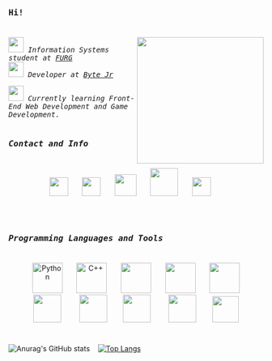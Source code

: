 <h3 >
  <samp>Hi!</samp>
</h3>

# 

<img src="https://user-images.githubusercontent.com/86380516/138404848-63f316ee-4d39-48ac-859b-1d337f8c07ac.gif" width="250" align="right">

<samp><i>
 <img src="https://media0.giphy.com/media/cLN4oXeiNWhNEKcA6E/giphy.gif?cid=790b7611aaf0683090b9382caf94674ee5cfd471a3eb9395&rid=giphy.gif&ct=s" width="30"> Information Systems student at <a href="https://www.furg.br/"> FURG </a> <br>
  <img src="https://media4.giphy.com/media/Me7PBESMDoWyzSN9M9/giphy.gif?cid=790b7611240ca99c1c824f1867dd1e33928897012f2af804&rid=giphy.gif&ct=s" width="30"> Developer at <a href="bytejr.com.br/"> Byte Jr </a> <br></i></samp>
  
  <samp><i> <img src="https://media0.giphy.com/media/XSmHWLpvdycR6xukzC/giphy.gif?cid=790b76112bd0dea8d1d1027ed8c902bc4ea2cfa1ff390eed&rid=giphy.gif&ct=s" width="30"> Currently learning Front-End Web Development and Game Development.</i></samp>
 <br><br>
 
 <h3><samp><i>Contact and Info</i></samp></h3> 
 
 #
 
<p align="center">
  <a href="https://www.linkedin.com/in/andressa-constantino/"><img src="https://img.icons8.com/officel/50/000000/linkedin.png" width="37"/></a>
  &#8287;&#8287;&#8287;&#8287;&#8287;
   <a href="https://www.instagram.com/andressa_c0nst4nt1n0/"><img src="https://img.icons8.com/ultraviolet/40/000000/instagram.png" width="37"/></a>
  &#8287;&#8287;&#8287;&#8287;&#8287;
  <a href='mailto:andressaconstantinooficiall@gmail.com'><img src="https://img.icons8.com/external-flatarticons-blue-flatarticons/65/000000/external-email-contact-us-flatarticons-blue-flatarticons-8.png" width="43"/></a>
  &#8287;&#8287;&#8287;&#8287;&#8287;
  <a href="https://www.beecrowd.com.br/judge/pt/profile/559245"><img src="https://user-images.githubusercontent.com/86380516/138641219-778e22e3-03b7-42bb-a28f-86e0cf3320ac.png" width="55"/></a>
  &#8287;&#8287;&#8287;&#8287;&#8287;
  <a href="https://neps.academy/br/user/15912"><img src="https://user-images.githubusercontent.com/86380516/138533278-3ddd9f9f-371d-48c2-a3d6-c897433bd3ed.png" width="37"/></a>
  &#8287;&#8287;&#8287;&#8287;&#8287;
  
</p>

 <br><br>
 
 <h3><samp><i>Programming Languages and Tools</i></samp></h3> 
 
#


<p align="center">
&#8287;&#8287;&#8287;&#8287;&#8287; <img src="https://img.icons8.com/ultraviolet/80/000000/py.png" width="60" alt="Python"/> &#8287;&#8287;&#8287;&#8287;&#8287; <img src="https://img.icons8.com/ultraviolet/80/000000/c-plus-plus.png" width="60" alt="C++"/> &#8287;&#8287;&#8287;&#8287;&#8287; <img src="https://img.icons8.com/ultraviolet/80/000000/html--v1.png" width="60"/> &#8287;&#8287;&#8287;&#8287;&#8287; <img src="https://img.icons8.com/ultraviolet/80/000000/css.png" width="60"/>  &#8287;&#8287;&#8287;&#8287;&#8287; <img src="https://img.icons8.com/ultraviolet/80/000000/js.png" width="60"/> &#8287;&#8287;&#8287;&#8287;&#8287; 
<br><img src="https://cdn.icon-icons.com/icons2/2107/PNG/512/folder_type_vscode_opened_icon_129795.png" width="55"/> &#8287;&#8287;&#8287;&#8287;&#8287;&#8287;&#8287;  <a href="https://krita.org/en/"><img src="https://img.icons8.com/dusk/64/000000/krita.png" width="55"/></a>  &#8287;&#8287;&#8287;&#8287;&#8287;&#8287; <a href="https://unity.com"><img src="https://cdn.icon-icons.com/icons2/1495/PNG/512/unityeditoricon_103179.png" width="55"/></a> &#8287;&#8287;&#8287;&#8287;&#8287;&#8287;&#8287; <a href="https://www.sublimetext.com/"><img src="https://img.icons8.com/dusk/64/000000/sublime-text-new-logo.png" width="55"/></a>  &#8287;&#8287;&#8287;&#8287;&#8287;&#8287; <a href="https://www.jetbrains.com/pt-br/webstorm/"><img src="https://cdn.icon-icons.com/icons2/2415/PNG/512/webstorm_plain_logo_icon_146294.png" width="52"/></a>
</p>

#

![Anurag's GitHub stats](https://github-readme-stats.vercel.app/api?username=Andressalconstantino&show_icons=true&theme=tokyonight)  &#8287;&#8287; [![Top Langs](https://github-readme-stats.vercel.app/api/top-langs/?username=Andressalconstantino&layout=compact)](https://github.com/Andressalconstantino/github-readme-stats)


<!--
**Andressalconstantino/andressalconstantino** is a ✨ _special_ ✨ repository because its `README.md` (this file) appears on your GitHub profile.

Here are some ideas to get you started:

- 🔭 I’m currently working on ...
- 🌱 I’m currently learning ...
- 👯 I’m looking to collaborate on ...
- 🤔 I’m looking for help with ...
- 💬 Ask me about ...
- 📫 How to reach me: ...
- 😄 Pronouns: ...
- ⚡ Fun fact: ...
-->
